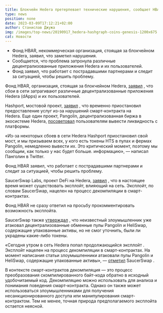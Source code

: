 ```yaml
---
title: Блокчейн Hedera претерпевает технические нарушения, сообщает HBAR Foundation
type: news
position: none
date: 2023-03-09T17:12:21+02:00
author: Станислав Джужа
img: /images/top-news/20190917_hedera-hashgraph-coins-genesis-1200x675.webp
cat: Новости
---
```

* Фонд HBAR, некоммерческая организация, стоящая за блокчейном Hedera, заявил, что заметил нарушения.
* Сообщается, что проблема затронула различные децентрализованные приложения Hedera и их пользователей.
* Фонд заявил, что работает с пострадавшими партнерами и следит за ситуацией, чтобы решить проблему.

Фонд HBAR, организация, стоящая за блокчейном Hedera, [заявил](https://twitter.com/HBAR_foundation/status/1633803120328208386) , что сбои в сети затрагивают различные децентрализованные приложения Hedera (dApps) и их пользователей.

Hashport, мостовой проект, [заявил](https://twitter.com/HashportNetwork/status/1633771330280767488) , что временно приостановил предоставление услуг из-за нарушений смарт-контракта на Hedera. Еще один проект, Pangolin, децентрализованная биржа в экосистеме Hedera, [посоветовал](https://twitter.com/Pangolin_Hedera/status/1633771791415132162) пользователям вывести ликвидность с платформы.

«Из-за некоторых сбоев в сети Hedera Hashport приостановил свой мост, и мы призываем всех, у кого есть токены HTS в пулах и фермах Pangolin, немедленно вывести их. Это критический момент, поэтому мы сообщим, как только у нас будет больше. информацию», — написал Панголин в Twitter.

Фонд HBAR заявил, что работает с пострадавшими партнерами и следит за ситуацией, чтобы решить проблему.

SaucerSwap Labs, проект DeFi на Hedera, [заявил](https://twitter.com/SaucerSwapLabs/status/1633796307289505793) , что в настоящее время может существовать эксплойт, влияющий на сеть. Эксплойт, по словам SaucerSwap, нацелен на процесс декомпиляции в смарт-контрактах.

Фонд HBAR не сразу ответил на просьбу прокомментировать возможность эксплойта. 

SaucerSwap также [утверждал](https://twitter.com/SaucerSwapLabs/status/1633796307289505793) , что неизвестный злоумышленник уже атаковал децентрализованные обменные пулы Pangolin и HeliSwap, содержащие упакованные активы, но не смог уточнить, были ли украдены какие-либо токены.

«Сегодня утром в сеть Hedera попал продолжающийся эксплойт . Эксплойт нацелен на процесс декомпиляции в смарт-контрактах. На момент написания статьи злоумышленники атаковали пулы Pangolin и HeliSwap, содержащие упакованные активы», — [отметил](https://twitter.com/SaucerSwapLabs/status/1633796307289505793) SaucerSwap .[](https://twitter.com/SaucerSwapLabs/status/1633796307289505793)

В контексте смарт-контрактов декомпиляция — это процесс преобразования скомпилированного байт-кода обратно в исходный удобочитаемый код. Декомпиляцию можно использовать для анализа и понимания поведения смарт-контракта. Однако он также может использоваться злоумышленниками для получения несанкционированного доступа или манипулирования смарт-контрактом. Тем не менее, точная природа предполагаемого эксплойта остается неясной.